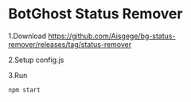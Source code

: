 # BotGhost Status Remover
1.Download https://github.com/Aisgege/bg-status-remover/releases/tag/status-remover

2.Setup config.js

3.Run
```shell
npm start
```

